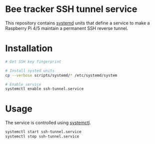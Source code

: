 # Bee tracker SSH tunnel service

This repository contains [systemd](https://systemd.io/) units that define  a service to make a Raspberry Pi 4/5 maintain a permanent SSH
reverse tunnel.

# Installation

```bash
# Get SSH key fingerprint

# Install systed units
cp --verbose scripts/systemd/* /etc/systemd/system

# Enable service
systemctl enable ssh-tunnel.service
```

# Usage

The service is controlled using [systemctl](https://www.freedesktop.org/software/systemd/man/latest/systemctl.html#).

```bash
systemctl start ssh-tunnel.service
systemctl stop ssh-tunnel.service
```
